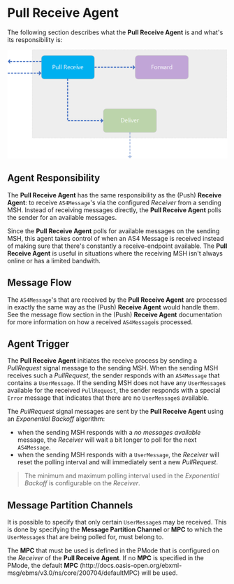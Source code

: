 # Pull Receive Agent

The following section describes what the **Pull Receive Agent** is and what's its responsibility is:

![pull receive agent](images/pull-receive-agent.png)

## Agent Responsibility

The **Pull Receive Agent** has the same responsibility as the (Push) **Receive Agent**: to receive `AS4Message`'s via the configured _Receiver_ from a sending MSH. Instead of receiving messages directly, the **Pull Receive Agent** polls the sender for an available messages.

Since the **Pull Receive Agent** polls for available messages on the sending MSH, this agent takes control of when an AS4 Message is received instead of making sure that there's constantly a receive-endpoint available.
The **Pull Receive Agent** is useful in situations where the receiving MSH isn't always online or has a limited bandwith.

## Message Flow

The `AS4Message`'s that are received by the **Pull Receive Agent** are processed in exactly the same way as the (Push) **Receive Agent** would handle them.
See the message flow section in the (Push) **Receive Agent** documentation for more information on how a received `AS4Message`is processed.

## Agent Trigger

The  **Pull Receive Agent** initiates the receive process by sending a _PullRequest_ signal message to the sending MSH.  When the sending MSH receives such a _PullRequest_, the sender responds with an `AS4Message` that contains a `UserMessage`.  If the sending MSH does not have any `UserMessage`s available for the received `PullRequest`, the sender responds with a special `Error` message that indicates that there are no `UserMessage`s available.

The _PullRequest_ signal messages are sent by the **Pull Receive Agent** using an _Exponential Backoff_ algorithm: 

- when the sending MSH responds with a _no messages available_ message, the _Receiver_ will wait a bit longer to poll for the next `AS4Message`.  
- when the sending MSH responds with a `UserMessage`, the _Receiver_ will reset the polling interval and will immediately sent a new _PullRequest_.

> The minimum and maximum polling interval used in the _Exponential Backoff_ is configurable on the _Receiver_.

## Message Partition Channels

It is possible to specify that only certain `UserMessage`s may be received.  This is done by specifying the **Message Partition Channel** or **MPC** to which the `UserMessage`s that are being polled for, must belong to.

The **MPC** that must be used is defined in the PMode that is configured on the _Receiver_ of the **Pull Receive Agent**.  If no **MPC** is specified in the PMode, the default **MPC** (h<span>ttp://docs.oasis-open.org/ebxml-msg/ebms/v3.0/ns/core/200704/defaultMPC</span>) will be used.